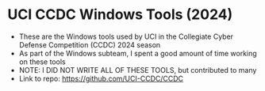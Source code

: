 # UCI CCDC Windows Tools (2024)
- These are the Windows tools used by UCI in the Collegiate Cyber Defense Competition (CCDC) 2024 season
- As part of the Windows subteam, I spent a good amount of time working on these tools
- NOTE: I DID NOT WRITE ALL OF THESE TOOLS, but contributed to many
- Link to repo: https://github.com/UCI-CCDC/CCDC